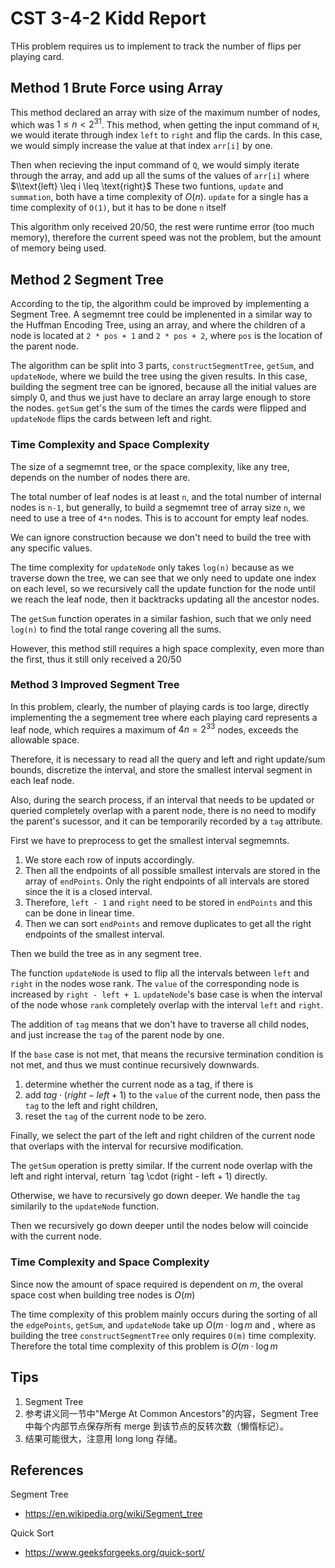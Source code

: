 # CST 3-4-2 Kidd Report

THis problem requires us to implement to track the number of flips per playing card. 

## Method 1 Brute Force using Array
This method declared an array with size of the maximum number of nodes, which was $1\leq n < 2^{31}$. This method, when getting the input command of `H`, we would iterate through index `left` to `right` and flip the cards. In this case, we would simply increase the value at that index `arr[i]` by one.

Then when recieving the input command of `Q`, we would simply iterate through the array, and add up all the sums of the values of `arr[i]` where $\\text{left} \leq i \leq \text{right}$ These two funtions, `update` and `summation`, both have a time complexity of $O(n)$. `update` for a single has a time complexity of `O(1)`, but it has to be done `n` itself

This algorithm only received 20/50, the rest were runtime error (too much memory), therefore the current speed was not the problem, but the amount of memory being used.


## Method 2 Segment Tree
According to the tip, the algorithm could be improved by implementing a Segment Tree. A segmemnt tree could be implenented in a similar way to the Huffman Encoding Tree, using an array, and where the children of a node is located at `2 * pos + 1` and `2 * pos + 2`, where `pos` is the location of the parent node. 

The algorithm can be split into 3 parts, `constructSegmentTree`, `getSum`, and `updateNode`, where we build the tree using the given results. In this case, building the segment tree can be ignored, because all the initial values are simply 0, and thus we just have to declare an array large enough to store the nodes. `getSum` get's the sum of the times the cards were flipped and `updateNode` flips the cards between left and right.

### Time Complexity and Space Complexity
The size of a segmemnt tree, or the space complexity, like any tree, depends on the number of nodes there are. 

The total number of leaf nodes is at least `n`,  and the total number of internal nodes is `n-1`, but generally, to build a segmemnt tree of array size `n`, we need to use a tree of `4*n` nodes. This is to account for empty leaf nodes. 

We can ignore construction because we don't need to build the tree with any specific values.

The time complexity for  `updateNode` only takes `log(n)` because as we traverse down the tree, we can see that we only need to update one index on each level, so we recursively call the update function for the node until we reach the leaf node, then it backtracks updating all the ancestor nodes.

The `getSum` function operates in a similar fashion, such that we only need `log(n)` to find the total range covering all the sums.

However, this method still requires a high space complexity, even more than the first, thus it still only received a 20/50


### Method 3 Improved Segment Tree
In this problem, clearly, the number of playing cards is too large, directly implementing the a segmement tree where each playing card represents a leaf node, which requires a maximum of $4n=2^{33}$ nodes, exceeds the allowable space.

Therefore, it is necessary to read all the query and left and right update/sum bounds, discretize the interval, and store the smallest interval segment in each leaf node. 

Also, during the search process, if an interval that needs to be updated or queried completely overlap with a parent node, there is no need to modify the parent's sucessor, and it can be temporarily recorded by a `tag` attribute. 


First we have to preprocess to get the smallest interval segmemnts. 
1. We store each row of inputs accordingly. 
2. Then all the endpoints of all possible smallest intervals are stored in the array of `endPoints`. Only the right endpoints of all intervals are stored since the it is a closed interval. 
3. Therefore, `left - 1` and `right` need to be stored in `endPoints` and this can be done in linear time.
4. Then we can sort `endPoints` and remove duplicates to get all the right endpoints of the smallest interval.

Then we build the tree as in any segment tree.

The function `updateNode` is used to flip all the intervals between `left` and `right` in the nodes wose rank. The `value` of the corresponding node is increased by `right - left + 1`. `updateNode`'s base case is when the interval of the node whose `rank` completely overlap with the interval `left` and `right`.

The addition of `tag` means that we don't have to traverse all child nodes, and just increase the `tag` of the parent node by one. 

If the `base` case is not met, that means the recursive termination condition is not met, and thus we must continue recursively downwards. 
1. determine whether the current node as a tag, if there is
2. add $tag \cdot (right - left + 1)$ to the `value` of the current node, then pass the `tag` to the left and right children,
3. reset the `tag` of the current node to be zero.
   
Finally, we select the part of the left and right children of the current node that overlaps with the interval for recursive modification. 

The `getSum` operation is pretty similar. If the current node overlap with the left and right interval, return `tag \cdot (right - left + 1) directly. 

Otherwise, we have to recursively go down deeper. We handle the `tag` similarily to the `updateNode` function. 

Then we recursively go down deeper until the nodes below will coincide with the current node.


### Time Complexity and Space Complexity
Since now the amount of space required is dependent on $m$, the overal space cost when building tree nodes is $O(m)$

The time complexity of this problem mainly occurs during the sorting of all the `edgePoints`, `getSum`, and `updateNode` take up $O(m\cdot \log{m}$ and , where as building the tree `constructSegmentTree` only requires `O(m)` time complexity. 
Therefore the total time complexity of this problem is $O(m\cdot \log{m}$


## Tips
1. Segment Tree
2. 参考讲义同一节中"Merge At Common Ancestors"的内容，Segment Tree 中每个内部节点保存所有 merge 到该节点的反转次数（懒惰标记）。
3. 结果可能很大，注意用 long long 存储。

## References
Segment Tree
- https://en.wikipedia.org/wiki/Segment_tree

Quick Sort
- https://www.geeksforgeeks.org/quick-sort/
